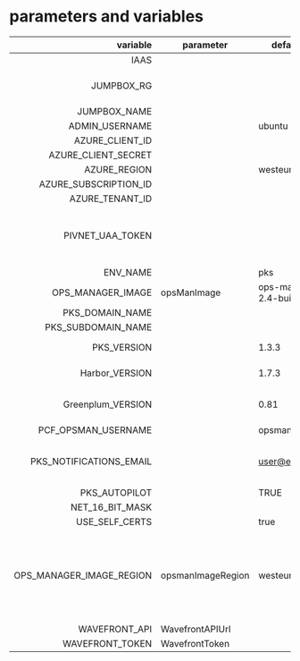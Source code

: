 # parameters and variables

 variable  | parameter  | default value  | mandatory | description  
--:|---|---|---|---
 IAAS  |   |   |   |
 JUMPBOX_RG  |   |   | no, only to create RG/ Deployment  |
 JUMPBOX_NAME  |   |   | yes  |
 ADMIN_USERNAME  |   | ubuntu  | no  |
 AZURE_CLIENT_ID  |   |   |  yes |
 AZURE_CLIENT_SECRET |   |   | yes  |
 AZURE_REGION  |   | westeurope  | no  |
 AZURE_SUBSCRIPTION_ID  |   |   | yes  |
 AZURE_TENANT_ID   |   |   | yes  |
 PIVNET_UAA_TOKEN  |   |   | yes  | will also be password for OpsManager and k8sadmin
 ENV_NAME  |   | pks  | no  |
 OPS_MANAGER_IMAGE  |opsManImage   | ops-manager-2.4-build.152.vhd | no  |
 PKS_DOMAIN_NAME  |   |   | yes  |
 PKS_SUBDOMAIN_NAME  |   |   | yes  |
 PKS_VERSION  |   |1.3.3 |no| Auto - Installed
 Harbor_VERSION  |   |1.7.3 |no| Auto - Installed
 Greenplum_VERSION  |   |0.81 |no| will not be Auto-Installed
 PCF_OPSMAN_USERNAME  |   | opsman  | no  |
 PKS_NOTIFICATIONS_EMAIL  |   | user@example.com  | no  | will also be used as k8sadmin email field
 PKS_AUTOPILOT  |   |TRUE   |no   |
 NET_16_BIT_MASK  |   |   | no  |
 USE_SELF_CERTS  |   | true  | no  |
 OPS_MANAGER_IMAGE_REGION  | opsmanImageRegion  | westeurope  | yes  |opsmanager image region, westus, easus, westeurope or southeasasia
 WAVEFRONT_API |    WavefrontAPIUrl | |no|  
 WAVEFRONT_TOKEN |    WavefrontToken | |no|
